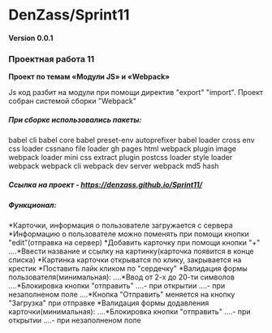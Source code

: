 
# DenZass/Sprint11

#### Version 0.0.1

### Проектная работа 11

**Проект по темам «Модули JS» и «Webpack»**

Js код разбит на модули при помощи директив "export" "import".
Проект собран системой сборки "Webpack"

#####  При сборке использовались пакеты:
babel cli
babel core
babel preset-env
autoprefixer
babel loader
cross env   
css loader
cssnano
file loader
gh pages
html webpack plugin
image webpack loader
mini css extract plugin
postcss loader
style loader
webpack
webpack cli
webpack dev server
webpack md5 hash

##### Ссылка на проект - https://denzass.github.io/Sprint11/

##### Функционал:
*Карточки, информация о пользователе загружается с сервера
*Информацию о пользователе можно поменять при помощи кнопки "edit"(отправка на сервер)
*Добавить карточку при помощи кнопки "+"
....*Ввести название и ссылку на картинку(карточка появится в конце списка)
*Картинка карточки открыватся по клику, закрывается на крестик
*Поставить лайк кликом по "сердечку"
*Валидация формы пользователя(минимальная):
....*Ввод от 2-х до 20-ти символов
....*Блокировка кнопки "отправить"
....- при открытии
....- при незаполненом поле
....*Кнопка "Отправить" меняется на кнопку "Загрузка" при отправке
*Валидация формы додавления карточки(минимальная):
....*Блокировка кнопки "отправить"
....- при открытии
....- при незаполненом поле

